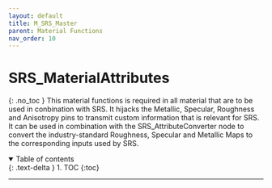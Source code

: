 ```yaml
---
layout: default
title: M_SRS_Master 
parent: Material Functions
nav_order: 10
---
```


# SRS_MaterialAttributes
{: .no_toc }
This material functions is required in all material that are to be used in conbination with SRS. It hijacks the Metallic, Specular, Roughness and Anisotropy pins to transmit custom information that is relevant for SRS. It can be used in combination with the SRS_AttributeConverter node to convert the industry-standard Roughness, Specular and Metallic Maps to the corresponding inputs used by SRS.

<details open markdown="block">
  <summary>
    Table of contents
  </summary>
  {: .text-delta }
1. TOC
{:toc}
</details>

---
